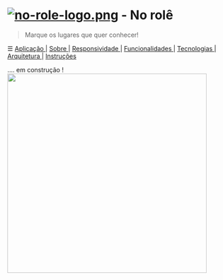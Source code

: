 # [![no-role-logo.png](https://i.postimg.cc/SKCNxRND/no-role-logo.png)](https://postimg.cc/d7QKWqCy) - No rolê

> Marque os lugares que quer conhecer!

☰ <a href="#"> Aplicação </a> | <a href="#"> Sobre </a>  | <a href="#"> Responsividade </a>  | <a href="#"> Funcionalidades </a>  | <a href="#"> Tecnologias </a>   | <a href="#"> Arquitetura </a> | <a href="#"> Instruções </a>

.... em construção !
<img src="https://aquitemplacas.com.br/img/produtos/g/3463-sala-de-espera.jpg" width="450px">